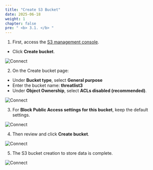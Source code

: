 ```yaml
---
title: "Create S3 Bucket"
date: 2025-06-18
weight: 1
chapter: false
pre: " <b> 3.1. </b> "
---
```


1. First, access the [S3 management console](https://s3.console.aws.amazon.com/s3/home).  
  + Click **Create bucket**.

![Connect](/000058-SessionManager/images/3.connect/image2.2.41.png)

2. On the Create bucket page:  
  + Under **Bucket type**, select **General purpose**  
  + Enter the bucket name: **threatlist3**  
  + Under **Object Ownership**, select **ACLs disabled (recommended)**.

![Connect](/000058-SessionManager/images/3.connect/image2.2.43.png)

3. For **Block Public Access settings for this bucket**, keep the default settings.

![Connect](/000058-SessionManager/images/3.connect/image2.2.44.png)

4. Then review and click **Create bucket**.

![Connect](/000058-SessionManager/images/3.connect/image2.2.45.png)

5. The S3 bucket creation to store data is complete.

![Connect](/000058-SessionManager/images/3.connect/image2.2.46.png)
